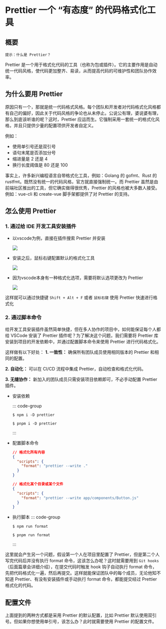 # Prettier 一个 “有态度” 的代码格式化工具

## 概要
`提示：什么是 Prettier？`

Prettier 是一个用于格式化代码的工具（也称为包或插件）。它的主要作用是自动统一代码风格，使代码更加整齐、易读，从而提高代码的可维护性和团队协作效率。

## 为什么要用 Prettier
原因只有一个，那就是统一代码格式风格。每个团队和开发者对代码格式化风格都有自己的偏好，因此关于代码风格的争论也从未停止。公说公有理，婆说婆有理，那么到底该听谁的呢？这时，Prettier 应运而生。它强制采用一套统一的格式化风格，并且只提供少量的配置项供开发者自定义。


例如：
- 使用单引号还是双引号
- 语句末尾是否添加分号
- 缩进量是 2 还是 4
- 换行长度阈值是 80 还是 100

事实上，许多新兴编程语言自带格式化工具，例如：Golang 的 gofmt、Rust 的 rustfmt。既然没有统一的代码风格，官方就直接强制统一。而 Prettier 虽然是由前端社区推出的工具，但它确实做得很优秀，Prettier 的风格也被大多数人接受。例如：vue-cli 和 create-vue 脚手架都提供了对 Prettier 的支持。

## 怎么使用 Prettier

### 1. 通过给 IDE 开发工具安装插件
- 以vscode为例，直接在插件搜索 Prettier 并安装

  ![](/img/Snipaste_2024-06-06_16-16-17.png)

- 安装之后，鼠标右键配置默认的格式化工具

  ![](/img/Snipaste_2024-06-06_16-18-02.png)

- 因为vscode本身有一种格式化选项，需要将默认选项更改为 Prettier

  ![](/img/Snipaste_2024-06-06_16-21-55.png)

这样就可以通过快捷键 `Shift + Alt + F` 或者 `鼠标右键` 使用 Prettier 快速进行格式化

   

### 2. 通过脚本命令
给开发工具安装插件虽然简单快捷，但在多人协作的项目中，如何能保证每个人都给 VSCode 安装了 Prettier 插件呢？为了解决这个问题，我们需要将 Prettier 库安装到项目的开发依赖中，并通过配置脚本命令来使用 Prettier 进行代码格式化。

这样做有以下好处：
  **1. 一致性：** 确保所有团队成员使用相同版本的 Prettier 和相同的配置。
  
  **2. 自动化：** 可以在 CI/CD 流程中集成 Prettier，自动检查和格式化代码。
  
  **3. 无缝协作：** 新加入的团队成员只需安装项目依赖即可，不必手动配置 Prettier 插件。

- 安装依赖

  ::: code-group
  ```shell [npm]
  $ npm i -D prettier
  ```
  ```shell [pnpm]
  $ pnpm i -D prettier
  ```
  :::

- 配置脚本命令

  ```json
  // 格式化所有内容
  {
    "scripts": {
      "format": "prettier --write ." 
    }
  }

  // 格式化某个目录或某个文件
  {
    "scripts": {
      "format": "prettier --write app/components/Button.js" 
    }
  }
  ```

- 执行脚本
  ::: code-group
  ```shell [npm]
  $ npm run format
  ```
  ```shell [pnpm]
  $ pnpm run format
  ```
  :::

这里就会产生另一个问题，假设第一个人在项目里配置了 Prettier，但是第二个人写完代码后并没有执行 format 命令，这该怎么办呢？这时就需要用到 `Git hooks`（后面篇章会详细介绍），在提交代码时触发 hook 钩子自动执行 format 命令，先把代码格式化一遍，然后再提交。这样就能保证团队中的每个成员，无论他知不知道 Prettier、有没有安装插件或手动执行 format 命令，都能提交经过 Prettier 格式化的代码。


## 配置文件

上面提到的两种方式都是采用 Prettier 的默认配置，比如 Prettier 默认使用双引号。但如果你想使用单引号，该怎么办？此时就需要使用 Prettier 的配置文件。